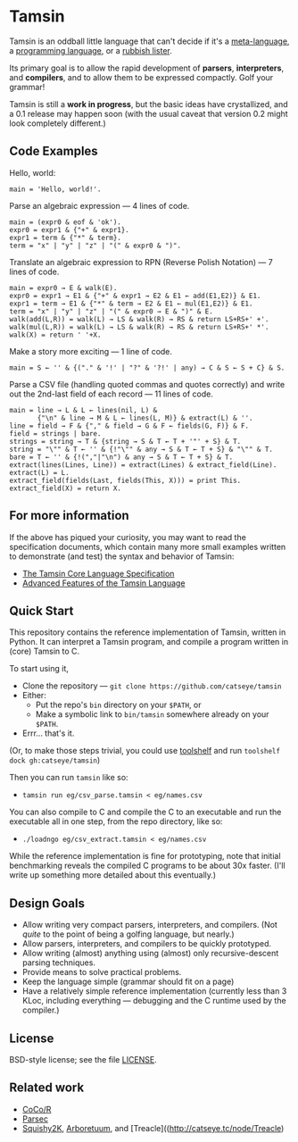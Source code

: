 Tamsin
======

Tamsin is an oddball little language that can't decide if it's a
[meta-language](doc/Philosophy.markdown#meta-language), a
[programming language](doc/Philosophy.markdown#programming-language), or a
[rubbish lister](doc/Philosophy.markdown#rubbish-lister).

Its primary goal is to allow the rapid development of **parsers**,
**interpreters**, and **compilers**, and to allow them to be expressed
compactly.  Golf your grammar!

Tamsin is still a **work in progress**, but the basic ideas have crystallized,
and a 0.1 release may happen soon (with the usual caveat that version 0.2
might look completely different.)

Code Examples
-------------

Hello, world:

    main = 'Hello, world!'.

Parse an algebraic expression — 4 lines of code.

    main = (expr0 & eof & 'ok').
    expr0 = expr1 & {"+" & expr1}.
    expr1 = term & {"*" & term}.
    term = "x" | "y" | "z" | "(" & expr0 & ")".

Translate an algebraic expression to RPN (Reverse Polish Notation) — 7
lines of code.

    main = expr0 → E & walk(E).
    expr0 = expr1 → E1 & {"+" & expr1 → E2 & E1 ← add(E1,E2)} & E1.
    expr1 = term → E1 & {"*" & term → E2 & E1 ← mul(E1,E2)} & E1.
    term = "x" | "y" | "z" | "(" & expr0 → E & ")" & E.
    walk(add(L,R)) = walk(L) → LS & walk(R) → RS & return LS+RS+' +'.
    walk(mul(L,R)) = walk(L) → LS & walk(R) → RS & return LS+RS+' *'.
    walk(X) = return ' '+X.

Make a story more exciting — 1 line of code.

    main = S ← '' & {("." & '!' | "?" & '?!' | any) → C & S ← S + C} & S.

Parse a CSV file (handling quoted commas and quotes correctly) and write
out the 2nd-last field of each record — 11 lines of code.

    main = line → L & L ← lines(nil, L) &
           {"\n" & line → M & L ← lines(L, M)} & extract(L) & ''.
    line = field → F & {"," & field → G & F ← fields(G, F)} & F.
    field = strings | bare.
    strings = string → T & {string → S & T ← T + '"' + S} & T.
    string = "\"" & T ← '' & {!"\"" & any → S & T ← T + S} & "\"" & T.
    bare = T ← '' & {!(","|"\n") & any → S & T ← T + S} & T.
    extract(lines(Lines, Line)) = extract(Lines) & extract_field(Line).
    extract(L) = L.
    extract_field(fields(Last, fields(This, X))) = print This.
    extract_field(X) = return X.

For more information
--------------------

If the above has piqued your curiosity, you may want to read the specification
documents, which contain many more small examples written to demonstrate
(and test) the syntax and behavior of Tamsin:

*   [The Tamsin Core Language Specification](doc/Tamsin.markdown)
*   [Advanced Features of the Tamsin Language](doc/Advanced_Features.markdown)

Quick Start
-----------

This repository contains the reference implementation of Tamsin, written in
Python.  It can interpret a Tamsin program, and compile a program written
in (core) Tamsin to C.

To start using it,

*   Clone the repository — `git clone https://github.com/catseye/tamsin`
*   Either:
    *   Put the repo's `bin` directory on your `$PATH`, or
    *   Make a symbolic link to `bin/tamsin` somewhere already on your `$PATH`.
*   Errr... that's it.

(Or, to make those steps trivial, you could use
[toolshelf](https://github.com/catseye/toolshelf) and run
`toolshelf dock gh:catseye/tamsin`)

Then you can run `tamsin` like so:

*   `tamsin run eg/csv_parse.tamsin < eg/names.csv`

You can also compile to C and compile the C to an executable and run the
executable all in one step, from the repo directory, like so:

*   `./loadngo eg/csv_extract.tamsin < eg/names.csv`

While the reference implementation is fine for prototyping, note that initial
benchmarking reveals the compiled C programs to be about 30x faster.  (I'll
write up something more detailed about this eventually.)

Design Goals
------------

*   Allow writing very compact parsers, interpreters, and compilers.
    (Not *quite* to the point of being a golfing language, but nearly.)
*   Allow parsers, interpreters, and compilers to be quickly prototyped.
*   Allow writing (almost) anything using (almost) only recursive-descent
    parsing techniques.
*   Provide means to solve practical problems.
*   Keep the language simple (grammar should fit on a page)
*   Have a relatively simple reference implementation (currently less than
    3 KLoc, including everything — debugging and the C runtime used by the
    compiler.)

License
-------

BSD-style license; see the file [LICENSE](LICENSE).

Related work
------------

*   [CoCo/R](http://www.scifac.ru.ac.za/coco/)
*   [Parsec](http://www.haskell.org/haskellwiki/Parsec)
*   [Squishy2K](http://catseye.tc/node/Squishy2K),
    [Arboretuum](http://catseye.tc/node/Arboretuum), and
    [Treacle]((http://catseye.tc/node/Treacle)

